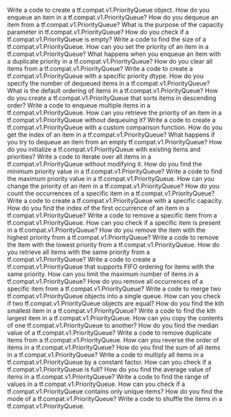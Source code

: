 Write a code to create a tf.compat.v1.PriorityQueue object.
How do you enqueue an item in a tf.compat.v1.PriorityQueue?
How do you dequeue an item from a tf.compat.v1.PriorityQueue?
What is the purpose of the capacity parameter in tf.compat.v1.PriorityQueue?
How do you check if a tf.compat.v1.PriorityQueue is empty?
Write a code to find the size of a tf.compat.v1.PriorityQueue.
How can you set the priority of an item in a tf.compat.v1.PriorityQueue?
What happens when you enqueue an item with a duplicate priority in a tf.compat.v1.PriorityQueue?
How do you clear all items from a tf.compat.v1.PriorityQueue?
Write a code to create a tf.compat.v1.PriorityQueue with a specific priority dtype.
How do you specify the number of dequeued items in a tf.compat.v1.PriorityQueue?
What is the default ordering of items in a tf.compat.v1.PriorityQueue?
How do you create a tf.compat.v1.PriorityQueue that sorts items in descending order?
Write a code to enqueue multiple items in a tf.compat.v1.PriorityQueue.
How can you retrieve the priority of an item in a tf.compat.v1.PriorityQueue without dequeuing it?
Write a code to create a tf.compat.v1.PriorityQueue with a custom comparison function.
How do you get the index of an item in a tf.compat.v1.PriorityQueue?
What happens if you try to dequeue an item from an empty tf.compat.v1.PriorityQueue?
How do you initialize a tf.compat.v1.PriorityQueue with existing items and priorities?
Write a code to iterate over all items in a tf.compat.v1.PriorityQueue without modifying it.
How do you find the minimum priority value in a tf.compat.v1.PriorityQueue?
Write a code to find the maximum priority value in a tf.compat.v1.PriorityQueue.
How can you change the priority of an item in a tf.compat.v1.PriorityQueue?
How do you count the occurrences of a specific item in a tf.compat.v1.PriorityQueue?
Write a code to create a tf.compat.v1.PriorityQueue with a specific capacity.
How do you find the index of the first occurrence of an item in a tf.compat.v1.PriorityQueue?
Write a code to remove a specific item from a tf.compat.v1.PriorityQueue.
How can you check if a specific item is present in a tf.compat.v1.PriorityQueue?
How do you remove the item with the highest priority from a tf.compat.v1.PriorityQueue?
Write a code to remove the item with the lowest priority from a tf.compat.v1.PriorityQueue.
How do you retrieve all items with the same priority from a tf.compat.v1.PriorityQueue?
Write a code to create a tf.compat.v1.PriorityQueue that supports FIFO ordering for items with the same priority.
How can you limit the maximum number of items in a tf.compat.v1.PriorityQueue?
How do you remove all occurrences of a specific item from a tf.compat.v1.PriorityQueue?
Write a code to merge two tf.compat.v1.PriorityQueue objects into a single queue.
How can you check if two tf.compat.v1.PriorityQueue objects are equal?
How do you find the kth smallest item in a tf.compat.v1.PriorityQueue?
Write a code to find the kth largest item in a tf.compat.v1.PriorityQueue.
How can you copy the contents of one tf.compat.v1.PriorityQueue to another?
How do you find the median value of a tf.compat.v1.PriorityQueue?
Write a code to remove duplicate items from a tf.compat.v1.PriorityQueue.
How can you reverse the order of items in a tf.compat.v1.PriorityQueue?
How do you find the sum of all items in a tf.compat.v1.PriorityQueue?
Write a code to multiply all items in a tf.compat.v1.PriorityQueue by a constant factor.
How can you check if a tf.compat.v1.PriorityQueue is full?
How do you find the average value of items in a tf.compat.v1.PriorityQueue?
Write a code to find the range of values in a tf.compat.v1.PriorityQueue.
How can you check if a tf.compat.v1.PriorityQueue contains only unique items?
How do you find the mode of a tf.compat.v1.PriorityQueue?
Write a code to shuffle the items in a tf.compat.v1.PriorityQueue.